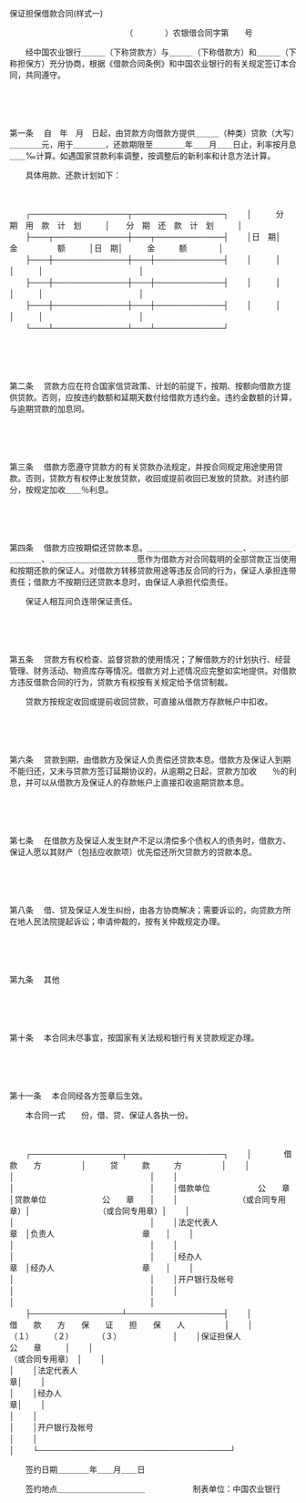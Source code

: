 



保证担保借款合同(样式一)



 

　　　　　　　　　　　　　　　（　　　　）农银借合同字第　　号

　　经中国农业银行＿＿＿（下称贷款方）与＿＿＿（下称借款方）和＿＿＿（下称担保方）充分协商，根据《借款合同条例》和中国农业银行的有关规定签订本合同，共同遵守。

　　 

　　

第一条
　自　年　月　日起，由贷款方向借款方提供＿＿＿（种类）贷款（大写）＿＿＿＿元，用于＿＿＿＿，还款期限至＿＿＿＿年＿＿月＿＿日止，利率按月息＿＿‰计算。如遇国家贷款利率调整，按调整后的新利率和计息方法计算。

　　具体用款、还款计划如下：

　　


　　┌─────────────────┬────────────────┐
　　│　　　分　期　用　款　计　划　　　│　　分　期　还　款　计　划　　　│
　　├───┬─────────────┼───┬────────────┤
　　│日　期│　　　金　　　　　额　　　│日　期│　　　金　　　额　　　　│
　　├───┼─────────────┼───┼────────────┤
　　│　　　│　　　　　　　　　　　　　│　　　│　　　　　　　　　　　　│
　　├───┼─────────────┼───┼────────────┤
　　│　　　│　　　　　　　　　　　　　│　　　│　　　　　　　　　　　　│
　　├───┼─────────────┼───┼────────────┤
　　│　　　│　　　　　　　　　　　　　│　　　│　　　　　　　　　　　　│
　　└───┴─────────────┴───┴────────────┘
　　


　　 

　　

第二条
　贷款方应在符合国家信贷政策、计划的前提下，按期、按额向借款方提供贷款。否则，应按违约数额和延期天数付给借款方违约金。违约金数额的计算，与逾期贷款的加息同。

　　 

　　

第三条
　借款方愿遵守贷款方的有关贷款办法规定，并按合同规定用途使用贷款。否则，贷款方有权停止发放贷款，收回或提前收回已发放的贷款。对违约部分，按规定加收＿＿％利息。

　　 

　　

第四条
　借款方应按期偿还贷款本息。＿＿＿＿＿＿＿＿＿＿＿＿、＿＿＿＿＿＿＿＿＿、＿＿＿＿＿＿＿＿＿＿＿愿作为借款方对合同载明的全部贷款正当使用和按期还款的保证人。对借款方转移贷款用途等违反合同的行为，保证人承担连带责任；借款方不按期归还贷款本息时，由保证人承担代偿责任。

　　保证人相互间负连带保证责任。

　　 

　　

第五条
　贷款方有权检查、监督贷款的使用情况；了解借款方的计划执行、经营管理、财务活动、物资库存等情况。借款方对上述情况应完整如实地提供。对借款方违反借款合同的行为，贷款方有权按有关规定给予信贷制裁。

　　贷款方按规定收回或提前收回贷款，可直接从借款方存款帐户中扣收。

　　 

　　

第六条
　贷款到期，由借款方及保证人负责偿还贷款本息。借款方及保证人到期不能归还，又未与贷款方签订延期协议的，从逾期之日起，贷款方加收　　％的利息，并可以从借款方及保证人的存款帐户上直接扣收逾期贷款本息。

　　 

　　

第七条
　在借款方及保证人发生财产不足以清偿多个债权人的债务时，借款方、保证人愿以其财产（包括应收款项）优先偿还所欠贷款方的贷款本息。

　　 

　　

第八条
　借、贷及保证人发生纠纷，由各方协商解决；需要诉讼的，向贷款方所在地人民法院提起诉讼；申请仲裁的，按有关仲裁规定办理。

　　 

　　

第九条
　其他

　　 

　　

第十条
　本合同未尽事宜，按国家有关法规和银行有关贷款规定办理。

　　 

　　

第十一条
　本合同经各方签章后生效。

　　本合同一式　　份，借、贷、保证人各执一份。

　　


　　┌────────────────┬─────────────────┐
　　│　　　　借　　款　　方　　　　　│　　　贷　　　款　　　方　　　　　│
　　│　　　　　　　　　　　　　　　　│　　　　　　　　　　　　　　　　　│
　　│　　　　　　　　　　　　　　　　│　　　　　　　　　　　　　　　　　│
　　│借款单位　　　　　　公　　章　　│贷款单位　　　　　　　公　　章　　│
　　│　　　　　　　　（或合同专用章）│　　　　　　　　　（或合同专用章）│
　　│　　　　　　　　　　　　　　　　│　　　　　　　　　　　　　　　　　│
　　│法定代表人　　　　　　　　　章　│负责人　　　　　　　　　　　章　　│
　　│　　　　　　　　　　　　　　　　│　　　　　　　　　　　　　　　　　│
　　│　　　　　　　　　　　　　　　　│　　　　　　　　　　　　　　　　　│
　　│经办人　　　　　　　　　　　章　│经办人　　　　　　　　　　　章　　│
　　│　　　　　　　　　　　　　　　　│　　　　　　　　　　　　　　　　　│
　　│开户银行及帐号　　　　　　　　　│　　　　　　　　　　　　　　　　　│
　　│　　　　　　　　　　　　　　　　│　　　　　　　　　　　　　　　　　│
　　├────────────────┴─────────────────┤
　　│　　　　　　　借　　款　　方　　保　　证　　担　　保　　人　　　　　│
　　│　　　　　　　　　　　（１）　　　（２）　　　　（３）　　　　　　　│
　　│保证担保人　　　　　　　　　　　　　　　　　　　　　　公　　章　　　│
　　│　　　　　　　　　　　　　　　　　　　　　　　　　（或合同专用章）　│
　　│　　　　　　　　　　　　　　　　　　　　　　　　　　　　　　　　　　│
　　│法定代表人　　　　　　　　　　　　　　　　　　　　　　　　　　　　章│
　　│　　　　　　　　　　　　　　　　　　　　　　　　　　　　　　　　　　│
　　│经办人　　　　　　　　　　　　　　　　　　　　　　　　　　　　　　章│
　　│　　　　　　　　　　　　　　　　　　　　　　　　　　　　　　　　　　│
　　│　　　　　　　　　　　　　　　　　　　　　　　　　　　　　　　　　　│
　　│开户银行及帐号　　　　　　　　　　　　　　　　　　　　　　　　　　　│
　　│　　　　　　　　　　　　　　　　　　　　　　　　　　　　　　　　　　│
　　└──────────────────────────────────┘
　　


　　签约日期＿＿＿＿年＿＿月＿＿日

　　签约地点＿＿＿＿＿＿＿＿＿＿＿　　　　　　制表单位：中国农业银行

　　